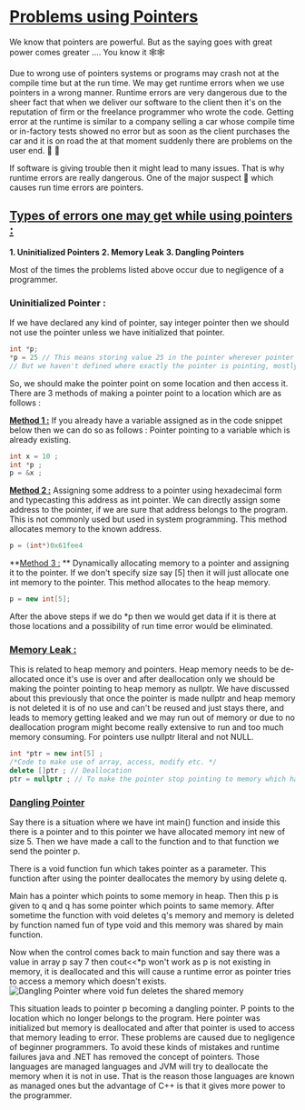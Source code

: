 # <u>**Problems using Pointers**</u>

We know that pointers are powerful. But as the saying goes with great power comes greater .... You know it :spider_web::spider_web:

Due to wrong use of pointers systems or programs may crash not at the compile time but at the run time. We may get runtime errors when we use pointers in a wrong manner. Runtime errors are very dangerous due to the sheer fact that when we deliver our software to the client then it's on the reputation of firm or the freelance programmer who wrote the code. Getting error at the runtime is similar to a company selling a car whose compile time or in-factory tests showed no error but as soon as the client purchases the car and it is on road the at that moment suddenly there are problems on the user end. :car: :blue_car: 

If software is giving trouble then it might lead to many issues. That is why runtime errors are really dangerous. One of the major suspect :cop: which causes run time errors are pointers.

## <u>Types of errors one may get while using pointers :</u>

**1. Uninitialized Pointers**
**2. Memory Leak**
**3. Dangling Pointers**

Most of the times the problems listed above occur due to negligence of a programmer.

### Uninitialized Pointer :

If we have declared any kind of pointer, say integer pointer then we should not use the pointer unless we have initialized that pointer.

```c++
int *p;
*p = 25 // This means storing value 25 in the pointer wherever pointer is pointing
// But we haven't defined where exactly the pointer is pointing, mostly a default garbage address.
```

So, we should make the pointer point on some location and then access it. There are 3 methods of making a pointer point to a location which are as follows : 

**<u>Method 1 :</u>**  If you already have a variable assigned as in the code snippet below then we can do so as follows :
Pointer pointing to a variable which is already existing.

```c++
int x = 10 ;
int *p ;
p = &x ;
```

**<u>Method 2 :</u>** Assigning some address to a pointer using hexadecimal form and typecasting this address as int pointer. We can directly assign some address to the pointer, if we are sure that address belongs to the program. This is not commonly used but used in system programming. This method allocates memory to the known address.

```c++
p = (int*)0x61fee4
```

**<u>Method 3 :</u> ** Dynamically allocating memory to a pointer and assigning it to the pointer. If we don't specify size say [5] then it will just allocate one int memory to the pointer. This method allocates to the heap memory.

```c++
p = new int[5];
```

After the above steps if we do *p then we would get data if it is there at those locations and a possibility of run time error would be eliminated.

### <u>Memory Leak :</u> 

This is related to heap memory and pointers. Heap memory needs to be de-allocated once it's use is over and after deallocation only we should be making the pointer pointing to heap memory as nullptr. We have discussed about this previously that once the pointer is made nullptr and heap memory is not deleted it is of no use and can't be reused and just stays there, and leads to memory getting leaked and we may run out of memory or due to no deallocation program might become really extensive to run and too much memory consuming. For pointers use nullptr literal and not NULL.

```c++
int *ptr = new int[5] ;
/*Code to make use of array, access, modify etc. */
delete []ptr ; // Deallocation
ptr = nullptr ; // To make the pointer stop pointing to memory which has been deallocated now and is garbage
```



### <u>Dangling Pointer</u>

Say there is a situation where we have int main() function and inside this there is a pointer and to this pointer we have allocated memory int new of size 5. Then we have made a call to the function and to that function we send the pointer p.

There is a void function fun which takes pointer as a parameter. This function after using the pointer deallocates the memory by using delete q.

Main has a pointer which points to some memory in heap. Then this p is given to q and q has some pointer which points to same memory. After sometime the function with void deletes q's memory and memory is deleted by function named fun of type void and this memory was shared by main function. 

Now when the control comes back to main function and say there was a value in array p say 7 then cout<<*p won't work as p is not existing in memory, it is deallocated and this will cause a runtime error as pointer tries to access a memory which doesn't exists. 
![Dangling Pointer where void fun deletes the shared memory](https://i.imgur.com/vXwdkfB.png)

This situation leads to pointer p becoming a dangling pointer. P points to the location which no longer belongs to the program. Here pointer was initialized but memory is deallocated and after that pointer is used to access that memory leading to error. These problems are caused due to negligence of beginner programmers. To avoid these kinds of mistakes and runtime failures java and .NET has removed the concept of pointers. Those languages are managed languages and JVM will try to deallocate the memory when it is not in use. That is the reason those languages are known as managed ones but the advantage of C++ is that it gives more power to the programmer.